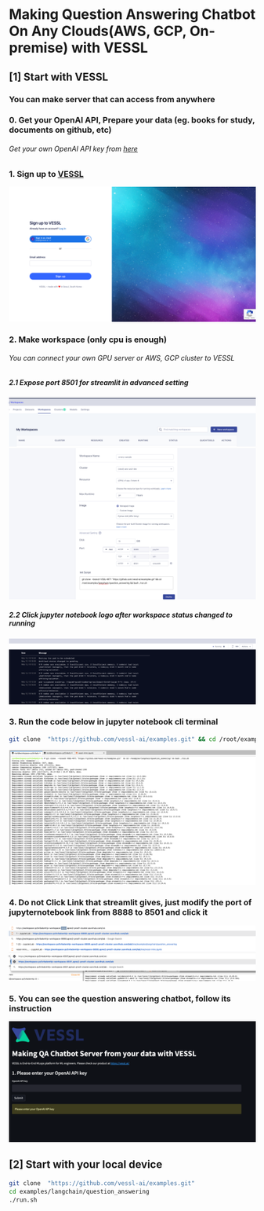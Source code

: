 # Making Question Answering Chatbot On Any Clouds(AWS, GCP, On-premise) with VESSL

## [1] Start with VESSL 
### You can make server that can access from anywhere

### 0. Get your OpenAI API, Prepare your data (eg. books for study, documents on github, etc)
###### Get your own OpenAI API key from [here](https://platform.openai.com/account/api-keys)


### 1. Sign up to [VESSL](https://vessl.ai)
![plot](../imgs/signup.png)

### 2. Make workspace (only cpu is enough)
###### You can connect your own GPU server or AWS, GCP cluster to VESSL

##### 2.1  Expose port 8501 for streamlit in advanced setting
![plot](../imgs/workspace.png)
![plot](../imgs/workspace_make.png)
##### 2.2 Click jupyter notebook logo after workspace status changed to running
![plot](../imgs/click_jupyter_notebook.png)

### 3. Run the code below in jupyter notebook cli terminal
```bash
git clone  "https://github.com/vessl-ai/examples.git" && cd /root/examples/langchain/question_answering/ && bash ./run.sh
```
![plot](../imgs/jupyter_notebook.png)

### 4. Do not Click Link that streamlit gives, just modify the port of jupyternotebook link from 8888 to 8501 and click it

![plot](../imgs/jupyter_link.png)
![plot](../imgs/streamlit_link.png)

### 5. You can see the question answering chatbot, follow its instruction
![plot](../imgs/streamlit_demo.png)

## [2] Start with your local device

```bash
git clone  "https://github.com/vessl-ai/examples.git"
cd examples/langchain/question_answering
./run.sh
```

